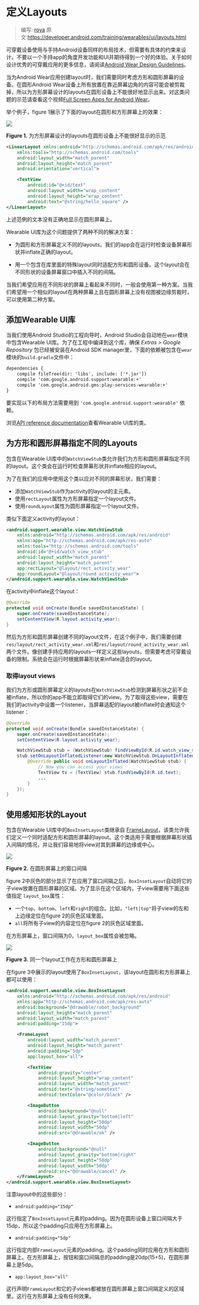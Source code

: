 # 定义Layouts

> 编写: [roya](https://github.com/RoyaAoki) 原文:<https://developer.android.com/training/wearables/ui/layouts.html>

可穿戴设备使用与手持Android设备同样的布局技术，但需要有具体的约束来设计。不要以一个手持app的角度开发功能和UI并期待得到一个好的体验。关于如何设计优秀的可穿戴应用的更多信息，请阅读[Android Wear Design Guidelines](https://developer.android.com/design/wear/index.html)。

当为Android Wear应用创建layout时，我们需要同时考虑方形和圆形屏幕的设备。在圆形Android Wear设备上所有放置在靠近屏幕边角的内容可能会被剪裁掉，所以为方形屏幕设计的layouts在圆形设备上不能很好地显示出来。对这类问题的示范请查看这个视频[Full Screen Apps for Android Wear](https://www.youtube.com/watch?v=naf_WbtFAlY)。

举个例子，figure 1展示了下面的layout在圆形和方形屏幕上的效果：

![](01_uilib.png)

**Figure 1.** 为方形屏幕设计的layouts在圆形设备上不能很好显示的示范

```xml
<LinearLayout xmlns:android="http://schemas.android.com/apk/res/android"
    xmlns:tools="http://schemas.android.com/tools"
    android:layout_width="match_parent"
    android:layout_height="match_parent"
    android:orientation="vertical">

    <TextView
        android:id="@+id/text"
        android:layout_width="wrap_content"
        android:layout_height="wrap_content"
        android:text="@string/hello_square" />
</LinearLayout>
```

上述范例的文本没有正确地显示在圆形屏幕上。

Wearable UI库为这个问题提供了两种不同的解决方案：

* 为圆形和方形屏幕定义不同的layouts。我们的app会在运行时检查设备屏幕形状并inflate正确的layout。

* 用一个包含在库里面的特殊layout同时适配方形和圆形设备。这个layout会在不同形状的设备屏幕窗口中插入不同的间隔。

当我们希望应用在不同形状的屏幕上看起来不同时，一般会使用第一种方案。当我们希望用一个相似的layout在两种屏幕上且在圆形屏幕上没有视图被边缘剪裁时，可以使用第二种方案。

## 添加Wearable UI库

当我们使用Android Studio的工程向导时，Android Studio会自动地在`wear`模块中包含Wearable UI库。为了在工程中编译到这个库，确保 *Extras > Google Repository* 包已经被安装在Android SDK manager里，下面的依赖被包含在`wear`模块的`build.gradle`文件中：

```xml
dependencies {
    compile fileTree(dir: 'libs', include: ['*.jar'])
    compile 'com.google.android.support:wearable:+'
    compile 'com.google.android.gms:play-services-wearable:+'
}
```

要实现以下的布局方法需要用到 `'com.google.android.support:wearable'` 依赖。

浏览[API reference documentation](https://developer.android.com/reference/android/support/wearable/view/package-summary.html)查看Wearable UI库的类。

## 为方形和圆形屏幕指定不同的Layouts

包含在Wearable UI库中的`WatchViewStub`类允许我们为方形和圆形屏幕指定不同的layout。这个类会在运行时检查屏幕形状并inflate相应的layout。

为了在我们的应用中使用这个类以应对不同的屏幕形状，我们需要：

* 添加`WatchViewStub`作为activity的layout的主元素。
* 使用`rectLayout`属性为方形屏幕指定一个layout文件。
* 使用`roundLayout`属性为圆形屏幕指定一个layout文件。

类似下面定义activity的layout：

```xml
<android.support.wearable.view.WatchViewStub
    xmlns:android="http://schemas.android.com/apk/res/android"
    xmlns:app="http://schemas.android.com/apk/res-auto"
    xmlns:tools="http://schemas.android.com/tools"
    android:id="@+id/watch_view_stub"
    android:layout_width="match_parent"
    android:layout_height="match_parent"
    app:rectLayout="@layout/rect_activity_wear"
    app:roundLayout="@layout/round_activity_wear">
</android.support.wearable.view.WatchViewStub>
```

在activity中inflate这个layout：

```java
@Override
protected void onCreate(Bundle savedInstanceState) {
    super.onCreate(savedInstanceState);
    setContentView(R.layout.activity_wear);
}
```

然后为方形和圆形屏幕创建不同的layout文件，在这个例子中，我们需要创建`res/layout/rect_activity_wear.xml`和`res/layout/round_activity_wear.xml`两个文件。像创建手持应用的layouts一样定义这些layouts，但需要考虑可穿戴设备的限制。系统会在运行时根据屏幕形状来inflate适合的layout。

### 取得layout views

我们为方形或圆形屏幕定义的layouts在`WatchViewStub`检测到屏幕形状之前不会被inflate，所以你的app不能立即取得它们的view。为了取得这些view，需要在我们的activity中设置一个listener，当屏幕适配的layout被inflate时会通知这个listener：

```java
@Override
protected void onCreate(Bundle savedInstanceState) {
    super.onCreate(savedInstanceState);
    setContentView(R.layout.activity_wear);

    WatchViewStub stub = (WatchViewStub) findViewById(R.id.watch_view_stub);
    stub.setOnLayoutInflatedListener(new WatchViewStub.OnLayoutInflatedListener() {
        @Override public void onLayoutInflated(WatchViewStub stub) {
            // Now you can access your views
            TextView tv = (TextView) stub.findViewById(R.id.text);
            ...
        }
    });
}
```

<a name="same-layout"></a>
## 使用感知形状的Layout

包含在Wearable UI库中的`BoxInsetLayout`类继承自 [FrameLayout](https://developer.android.com/reference/android/widget/FrameLayout.html)，该类允许我们定义一个同时适配方形和圆形屏幕的layout。这个类适用于需要根据屏幕形状插入间隔的情况，并让我们容易地将view对其到屏幕的边缘或中心。

![](02_uilib.png)

**Figure 2.** 在圆形屏幕上的窗口间隔

figure 2中灰色的部分显示了在应用了窗口间隔之后，`BoxInsetLayout`自动将它的子view放置在圆形屏幕的区域。为了显示在这个区域内，子view需要用下面这些值指定 `layout_box`属性：

* 一个`top`、`bottom`、`left`和`right`的组合。比如，`"left|top"`将子view的左和上边缘定位在figure 2的灰色区域里面。
* `all`将所有子view的内容定位在figure 2的灰色区域里面。

在方形屏幕上，窗口间隔为0，`layout_box`属性会被忽略。

![](03_uilib.png)

**Figure 3.** 同一个layout工作在方形和圆形屏幕上

在figure 3中展示的layout使用了`BoxInsetLayout`，该layout在圆形和方形屏幕上都可以使用：

```xml
<android.support.wearable.view.BoxInsetLayout
    xmlns:android="http://schemas.android.com/apk/res/android"
    xmlns:app="http://schemas.android.com/apk/res-auto"
    android:background="@drawable/robot_background"
    android:layout_height="match_parent"
    android:layout_width="match_parent"
    android:padding="15dp">

    <FrameLayout
        android:layout_width="match_parent"
        android:layout_height="match_parent"
        android:padding="5dp"
        app:layout_box="all">

        <TextView
            android:gravity="center"
            android:layout_height="wrap_content"
            android:layout_width="match_parent"
            android:text="@string/sometext"
            android:textColor="@color/black" />

        <ImageButton
            android:background="@null"
            android:layout_gravity="bottom|left"
            android:layout_height="50dp"
            android:layout_width="50dp"
            android:src="@drawable/ok" />

        <ImageButton
            android:background="@null"
            android:layout_gravity="bottom|right"
            android:layout_height="50dp"
            android:layout_width="50dp"
            android:src="@drawable/cancel" />
    </FrameLayout>
</android.support.wearable.view.BoxInsetLayout>
```
	
注意layout中的这些部分：

* `android:padding="15dp"`
 
这行指定了`BoxInsetLayout`元素的padding。因为在圆形设备上窗口间隔大于15dp，所以这个padding只应用在方形屏幕上。
  
* `android:padding="5dp"`
 
这行指定内部`FrameLayout`元素的padding。这个padding同时应用在方形和圆形屏幕上。在方形屏幕上，按钮和窗口间隔总的padding是20dp(15+5)，在圆形屏幕上是5dp。

* `app:layout_box="all"`
 
这行声明`FrameLayout`和它的子views都被放在圆形屏幕上窗口间隔定义的区域里。这行在方形屏幕上没有任何效果。